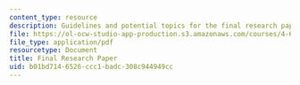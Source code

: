 ```yaml
---
content_type: resource
description: Guidelines and potential topics for the final research paper of the course.
file: https://ol-ocw-studio-app-production.s3.amazonaws.com/courses/4-661-theory-and-method-in-the-study-of-architecture-and-art-fall-2015/b01bd7146526ccc1badc308c944949cc_MIT4_661F15_Final.pdf
file_type: application/pdf
resourcetype: Document
title: Final Research Paper
uid: b01bd714-6526-ccc1-badc-308c944949cc
---
```


